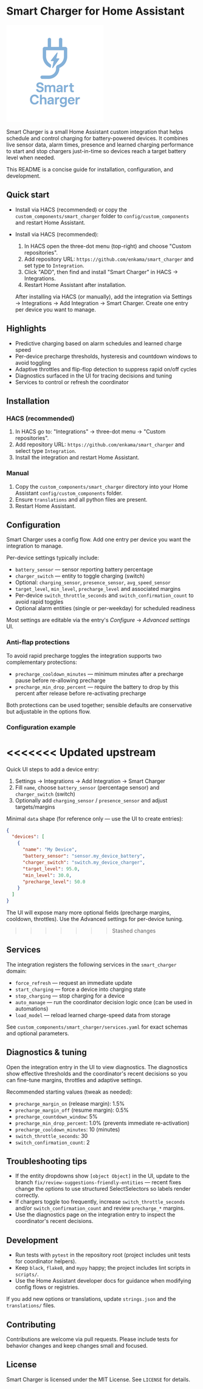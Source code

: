 # Smart Charger for Home Assistant

  <img alt="Smart Charger logo" src="https://raw.githubusercontent.com/enkama/smart_charger/master/logo/icon.png">

Smart Charger is a small Home Assistant custom integration that helps schedule and control charging for battery-powered devices. It combines live sensor data, alarm times, presence and learned charging performance to start and stop chargers just-in-time so devices reach a target battery level when needed.

This README is a concise guide for installation, configuration, and development.

## Quick start

- Install via HACS (recommended) or copy the `custom_components/smart_charger` folder to `config/custom_components` and restart Home Assistant.
- Install via HACS (recommended):

  1. In HACS open the three-dot menu (top-right) and choose "Custom repositories".
  2. Add repository URL: `https://github.com/enkama/smart_charger` and set type to `Integration`.
  3. Click "ADD", then find and install "Smart Charger" in HACS → Integrations.
  4. Restart Home Assistant after installation.

  After installing via HACS (or manually), add the integration via Settings → Integrations → Add Integration → Smart Charger. Create one entry per device you want to manage.

## Highlights

- Predictive charging based on alarm schedules and learned charge speed
- Per-device precharge thresholds, hysteresis and countdown windows to avoid toggling
- Adaptive throttles and flip-flop detection to suppress rapid on/off cycles
- Diagnostics surfaced in the UI for tracing decisions and tuning
- Services to control or refresh the coordinator

## Installation

### HACS (recommended)
1. In HACS go to: "Integrations" → three-dot menu → "Custom repositories".
2. Add repository URL: `https://github.com/enkama/smart_charger` and select type `Integration`.
3. Install the integration and restart Home Assistant.

### Manual
1. Copy the `custom_components/smart_charger` directory into your Home Assistant `config/custom_components` folder.
2. Ensure `translations` and all python files are present.
3. Restart Home Assistant.

## Configuration

Smart Charger uses a config flow. Add one entry per device you want the integration to manage.

Per-device settings typically include:

- `battery_sensor` — sensor reporting battery percentage
- `charger_switch` — entity to toggle charging (switch)
- Optional: `charging_sensor`, `presence_sensor`, `avg_speed_sensor`
- `target_level`, `min_level`, `precharge_level` and associated margins
- Per-device `switch_throttle_seconds` and `switch_confirmation_count` to avoid rapid toggles
- Optional alarm entities (single or per-weekday) for scheduled readiness

Most settings are editable via the entry's *Configure* → *Advanced settings* UI.

### Anti-flap protections

To avoid rapid precharge toggles the integration supports two complementary protections:

- `precharge_cooldown_minutes` — minimum minutes after a precharge pause before re-allowing precharge
- `precharge_min_drop_percent` — require the battery to drop by this percent after release before re-activating precharge

Both protections can be used together; sensible defaults are conservative but adjustable in the options flow.

### Configuration example

<<<<<<< Updated upstream
=======
Quick UI steps to add a device entry:

1. Settings → Integrations → Add Integration → Smart Charger
2. Fill `name`, choose `battery_sensor` (percentage sensor) and `charger_switch` (switch)
3. Optionally add `charging_sensor` / `presence_sensor` and adjust targets/margins

Minimal `data` shape (for reference only — use the UI to create entries):

```json
{
  "devices": [
    {
      "name": "My Device",
      "battery_sensor": "sensor.my_device_battery",
      "charger_switch": "switch.my_device_charger",
      "target_level": 95.0,
      "min_level": 30.0,
      "precharge_level": 50.0
    }
  ]
}
```

The UI will expose many more optional fields (precharge margins, cooldown, throttles). Use the Advanced settings for per-device tuning.

>>>>>>> Stashed changes
## Services

The integration registers the following services in the `smart_charger` domain:

- `force_refresh` — request an immediate update
- `start_charging` — force a device into charging state
- `stop_charging` — stop charging for a device
- `auto_manage` — run the coordinator decision logic once (can be used in automations)
- `load_model` — reload learned charge-speed data from storage

See `custom_components/smart_charger/services.yaml` for exact schemas and optional parameters.

## Diagnostics & tuning

Open the integration entry in the UI to view diagnostics. The diagnostics show effective thresholds and the coordinator's recent decisions so you can fine-tune margins, throttles and adaptive settings.

Recommended starting values (tweak as needed):

- `precharge_margin_on` (release margin): 1.5%
- `precharge_margin_off` (resume margin): 0.5%
- `precharge_countdown_window`: 5%
- `precharge_min_drop_percent`: 1.0% (prevents immediate re-activation)
- `precharge_cooldown_minutes`: 10 (minutes)
- `switch_throttle_seconds`: 30
- `switch_confirmation_count`: 2

## Troubleshooting tips

- If the entity dropdowns show `[object Object]` in the UI, update to the branch `fix/review-suggestions-friendly-entities` — recent fixes change the options to use structured SelectSelectors so labels render correctly.
- If chargers toggle too frequently, increase `switch_throttle_seconds` and/or `switch_confirmation_count` and review `precharge_*` margins.
- Use the diagnostics page on the integration entry to inspect the coordinator's recent decisions.

## Development

- Run tests with `pytest` in the repository root (project includes unit tests for coordinator helpers).
- Keep `black`, `flake8`, and `mypy` happy; the project includes lint scripts in `scripts/`.
- Use the Home Assistant developer docs for guidance when modifying config flows or registries.

If you add new options or translations, update `strings.json` and the `translations/` files.

## Contributing

Contributions are welcome via pull requests. Please include tests for behavior changes and keep changes small and focused.

## License

Smart Charger is licensed under the MIT License. See `LICENSE` for details.
